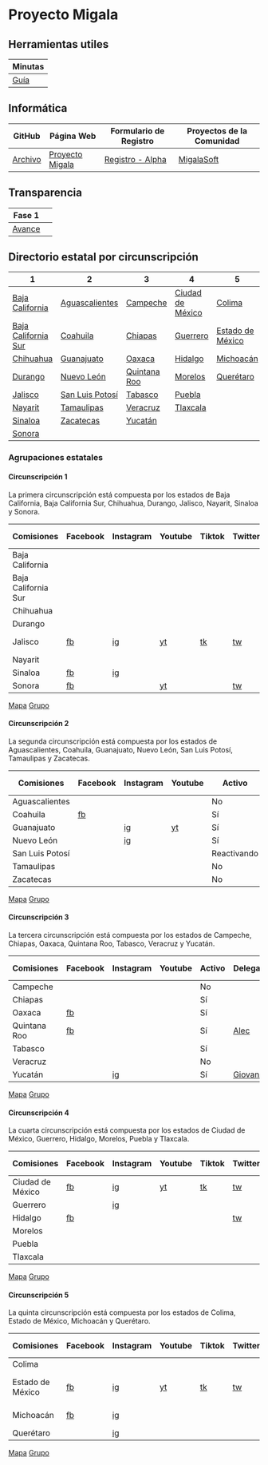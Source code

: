 # Proyecto Migala

## Herramientas utiles

| Minutas |
| ---- |
| [Guía](https://github.com/ProyectoMigala/.github/tree/main/documentos/secretarie)

## Informática

| GitHub | Página Web | Formulario de Registro | Proyectos de la Comunidad |
| ---- | ---- | ---- | ---- |
| [Archivo](https://github.com/ProyectoMigala/.github) | [Proyecto Migala](https://github.com/ProyectoMigala/proyectomigala.github.io) | [Registro - Alpha](https://github.com/ProyectoMigala/Formulario) | [MigalaSoft](https://github.com/ProyectoMigala/MigalaSoft) |

## Transparencia

| Fase 1 | |
| --- | --- |
| [Avance](https://github.com/ProyectoMigala/.github/blob/main/documentos/TRANSPARENCIA.md) |  |

## Directorio estatal por circunscripción

| 1 | 2 | 3 | 4 | 5 |
| ---- | ---- | ---- | ---- | ---- |
| [Baja California](https://t.me/+lw6JHJJxlOoxMTk5) | [Aguascalientes](https://t.me/+rUa2BLit1kQ0MDQx) | [Campeche](https://t.me/+t4M19t2GKREyMmZh) | [Ciudad de México](https://t.me/proyectomigalacdmx) | [Colima](https://t.me/+BJvSdeZsEX8xOTcx) |
| [Baja California Sur](https://t.me/+BqQfVvx7OY80Yzk5) | [Coahuila](https://t.me/+8VRcWDS1J_VmZTRh) | [Chiapas](https://t.me/+z05LFs7hK003MmUx) | [Guerrero](https://t.me/+r3ZbJUdMNhRhOTAx) | [Estado de México](https://t.me/+IrZcguTLOz1jZTdh) |
| [Chihuahua](https://t.me/+CeYdHuuI-B8zODJh) | [Guanajuato](https://t.me/+ze2slXBGKUgzNjI5) | [Oaxaca](https://t.me/+JGd8ziIJ_Vc5YjJh) | [Hidalgo](https://t.me/+WlRPUhlkAaJlYzEx) | [Michoacán](https://t.me/+2SEYsKvXCUdhOGZh) |
| [Durango](https://t.me/+6OtETdTE2k02MTFh) | [Nuevo León](https://t.me/+ulh5YSqyC68zMGUx) | [Quintana Roo](https://t.me/+GF32xiCJ3cU4ZTQx) | [Morelos](https://t.me/+dza47K_Jk9Q0YjFh) | [Querétaro](https://t.me/+1SkNWtEaoVI1NmRh) |
| [Jalisco](https://t.me/+iXwYSCyHyHw1NTgx) | [San Luis Potosí](https://t.me/+fR2uU6jkS5tkMmNh) | [Tabasco](https://t.me/+jiXq3dvzUH1lNTQx) | [Puebla](https://t.me/+Mm56JqroNaUwZWNh) |  |
| [Nayarit](https://t.me/+MrkkHkquOwI1NTI5) | [Tamaulipas](https://t.me/+1RqYKJhhv4Y4MjI5) | [Veracruz](https://t.me/+KHcMS6PgrVszZjAx) | [Tlaxcala](https://t.me/+t0M74XaUiWY1ZTQx) |  |
| [Sinaloa](https://t.me/+_PpXlp3RZtkzZTQ5) | [Zacatecas](https://t.me/+qI2D8S6auXA4Zjg5) | [Yucatán](https://t.me/+QoxPGSTYaac1MWZh) |  |  |
| [Sonora](https://t.me/+YBkGPcCXbvFmMGNh) |  |  |  |  |

### Agrupaciones estatales

#### Circunscripción 1

La primera circunscripción está compuesta por los estados de Baja California, Baja California Sur, Chihuahua, Durango, Jalisco, Nayarit, Sinaloa y Sonora.

| Comisiones | Facebook | Instagram | Youtube | Tiktok | Twitter/X | Pagina Web | Activo | Delegade | Ultima revisión |
| ---- | ---- | ---- | ---- | ---- | ---- | ---- | ---- | ---- | ---- |
| Baja California |  |  |  |  |  |  | No |  | 22/01/2024 |
| Baja California Sur |  |  |  |  |  |  | No |  | 22/01/2024 |
| Chihuahua |  |  |  |  |  |  | No |  | 22/01/2024 |
| Durango |  |  |  |  |  |  | No |  | 22/01/2024 |
| Jalisco | [fb](https://www.facebook.com/MigalaJalisco) | [ig](https://www.instagram.com/migalajalisco/) | [yt](https://www.youtube.com/@proyectomigalajalisco) | [tk](https://www.tiktok.com/@migalajalisco) | [tw](https://twitter.com/migalajalisco) | [MigalaJalisco](https://linktr.ee/MigalaJalisco) | Sí | [PaulaSshun](https://t.me/PaulaSshun) y [GalloR96](https://t.me/GalloR96) | 22/01/2024 |
| Nayarit |  |  |  |  |  |  | No |  | 22/01/2024 |
| Sinaloa | [fb](https://www.facebook.com/proyectomigalasinaloa) | [ig](https://www.instagram.com/migalasinaloa) |  |  |  |  | Sí | [AleBarreraaa](https://t.me/AleBarreraaa) | 22/01/2024 |
| Sonora | [fb](https://www.facebook.com/ProyectoMigalaSonora) |  | [yt](https://youtube.com/@ProyectoMigalaSonora) |  | [tw](https://x.com/MigalaSonora) |  | Sí |  | 31/01/2024 |

[Mapa](https://www.google.com/maps/d/u/0/viewer?mid=1N2id_S-r1OxEfzDtAek9XfjonSEKZA0&ll=25.95804121121522%2C-108.60373767571274&z=7)
[Grupo](https://t.me/+l7tR50yTtfFmYTEx)

#### Circunscripción 2

La segunda circunscripción está compuesta por los estados de Aguascalientes, Coahuila, Guanajuato, Nuevo León, San Luis Potosí, Tamaulipas y Zacatecas.

| Comisiones | Facebook | Instagram | Youtube | Activo | Delegade | Ultima revisión |
| ---- | ---- | ---- | ---- | ---- | ---- | ---- |
| Aguascalientes |  |  |  | No |  | 14/01/2024 |
| Coahuila | [fb](https://www.facebook.com/MigalaCoahuila) |  |  | Sí | JM | 14/01/2024 |
| Guanajuato |  | [ig](https://www.instagram.com/migala_guanajuato/) | [yt](https://www.youtube.com/channel/UCdK0GSqnG6TMJ1p7LBS3Y8Q) | Sí |  | 14/01/2024 |
| Nuevo León |  | [ig](https://www.instagram.com/migala_nl/) |  | Sí | [Donyaleee](https://t.me/donyaleee) | 15/01/2024 |
| San Luis Potosí |  |  |  | Reactivando |  | 17/01/2024 |
| Tamaulipas |  |  |  | No |  | 17/01/2024 |
| Zacatecas |  |  |  | No |  | 17/01/2024 |

[Mapa](https://www.google.com/maps/d/u/0/viewer?mid=1bubiOgxW-8I0gE0QvFp9RPUiF6swcaE&ll=23.044522158149643%2C-100.8871667618005&z=7)
[Grupo](https://t.me/+B5pUR8ufYKlkNWUx)

#### Circunscripción 3

La tercera circunscripción está compuesta por los estados de Campeche, Chiapas, Oaxaca, Quintana Roo, Tabasco, Veracruz y Yucatán.

| Comisiones | Facebook | Instagram | Youtube | Activo | Delegade | Ultima revisión |
| ---- | ---- | ---- | ---- | ---- | ---- | ---- |
| Campeche |  |  |  | No |  | 17/01/2024 |
| Chiapas |  |  |  | Sí |  | 15/01/2024 |
| Oaxaca | [fb](https://www.facebook.com/profile.php?id=100082175327092&mibextid=ZbWKwL) |  |  | Sí |  | 15/01/2024 |
| Quintana Roo | [fb](https://www.facebook.com/MigalaQuintanaRoo/) |  |  | Sí | [Alec](https://t.me/Alec_G_W) | 15/01/2024 |
| Tabasco |  |  |  | Sí |  | 17/01/2024 |
| Veracruz |  |  |  | No |  | 15/01/2024 |
| Yucatán |  | [ig](https://www.instagram.com/migalayucatan/) |  | Sí | [Giovanny](https://t.me/Takagio16) | 15/01/2024 |

[Mapa](https://www.google.com/maps/d/u/0/viewer?mid=1qHtPzCc5Hukr4sOVZw0AtM8WnDF0db8&ll=18.776377415311146%2C-94.10171403853073&z=6)
[Grupo](https://t.me/+Y1cTvNxxpB9hZDVh)

#### Circunscripción 4

La cuarta circunscripción está compuesta por los estados de Ciudad de México, Guerrero, Hidalgo, Morelos, Puebla y Tlaxcala.

| Comisiones | Facebook | Instagram | Youtube | Tiktok | Twitter/X | Activo | Delegade | Ultima revisión |
| ---- | ---- | ---- | ---- | ---- | ---- | ---- | ---- | ---- |
| Ciudad de México | [fb](https://www.facebook.com/people/Proyecto-Migala-CDMX/100081501525185/) | [ig](https://www.instagram.com/proyectomigalacdmx/) | [yt](https://www.youtube.com/@ProyectoMigalaCDMX) | [tk](https://www.tiktok.com/@proyectomigalacdmx) | [tw](https://twitter.com/CdmxMigala) | Sí | [SerchHouse](https://t.me/SerchHouse) | 19/01/2024 |
| Guerrero |  | [ig](https://www.instagram.com/migala.guerrero) |  |  |  | Sí | [mirit23](https://t.me/mirit23) | 19/01/2024 |
| Hidalgo | [fb](https://www.facebook.com/MigalaHidalgo) |  |  |  | [tw](https://x.com/pm_hidalgo) | Sí |  | 21/01/2024 |
| Morelos |  |  |  |  |  | Sí | [Brandon_Jansen](https://t.me/Brandon_Jansen)| 19/01/2024 |
| Puebla |  |  |  |  |  | Sí | Pablitobot | 19/01/2024 |
| Tlaxcala |  |  |  |  |  | Sí |  | 19/01/2024 |

[Mapa](https://www.google.com/maps/d/u/0/viewer?mid=1UPsg19frccARzRxzTefQPyK0eszdheI&ll=18.442179417026924%2C-99.45453800000001&z=7)
[Grupo](https://t.me/+Qssbg6uKg8s3Nzgx)

#### Circunscripción 5

La quinta circunscripción está compuesta por los estados de Colima, Estado de México, Michoacán y Querétaro.

| Comisiones | Facebook | Instagram | Youtube | Tiktok | Twitter/X | Activo | Delegade | Ultima revisión |
| ---- | ---- | ---- | ---- | ---- | ---- | ---- | ---- | ---- |
| Colima |  |  |  |  |  | No |  | 22/01/2024 |
| Estado de México | [fb](https://www.facebook.com/profile.php?id=100089301317986) | [ig](https://www.instagram.com/proyecto_migala_edomex) | [yt](https://www.youtube.com/@ProyectoMigalaEstadodeMexico) | [tk](https://www.tiktok.com/@migalaedomex) | [tw](https://twitter.com/PMEDOMEX) | Sí | [Maria Noriega](https://t.me/Mariv24ARLC) y [Jops](https://t.me/Joseph_Fuego) | 27/01/2024 |
| Michoacán | [fb](https://www.facebook.com/profile.php?id=100091805083462) | [ig](https://www.instagram.com/migalamichoacan) |  |  |  | Sí | [Nec13O](https://t.me/Nec13O) y [GuillermoTrFu](https://t.me/GuillermoTrFu) | 22/01/2024 |
| Querétaro |  | [ig](https://www.instagram.com/migala_qro/) |  |  |  | Sí |  | 22/01/2024 |

[Mapa](https://www.google.com/maps/d/u/0/viewer?mid=1PrdX1h6taRIeohJduBDDa_UWtC38x6A&ll=19.65776113414969%2C-101.6098412479208&z=7)
[Grupo](https://t.me/+mBBU1505ANE0MWU5)

